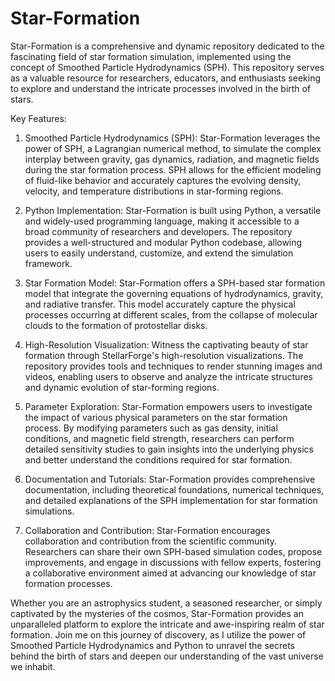 # Star-Formation

Star-Formation is a comprehensive and dynamic repository dedicated to the fascinating field of star formation simulation, implemented using the concept of Smoothed Particle Hydrodynamics (SPH). This repository serves as a valuable resource for researchers, educators, and enthusiasts seeking to explore and understand the intricate processes involved in the birth of stars.

Key Features:
1. Smoothed Particle Hydrodynamics (SPH): Star-Formation leverages the power of SPH, a Lagrangian numerical method, to simulate the complex interplay between gravity, gas dynamics, radiation, and magnetic fields during the star formation process. SPH allows for the efficient modeling of fluid-like behavior and accurately captures the evolving density, velocity, and temperature distributions in star-forming regions.

2. Python Implementation: Star-Formation is built using Python, a versatile and widely-used programming language, making it accessible to a broad community of researchers and developers. The repository provides a well-structured and modular Python codebase, allowing users to easily understand, customize, and extend the simulation framework.

3. Star Formation Model: Star-Formation offers a SPH-based star formation model that integrate the governing equations of hydrodynamics, gravity, and radiative transfer. This model accurately capture the physical processes occurring at different scales, from the collapse of molecular clouds to the formation of protostellar disks.

4. High-Resolution Visualization: Witness the captivating beauty of star formation through StellarForge's high-resolution visualizations. The repository provides tools and techniques to render stunning images and videos, enabling users to observe and analyze the intricate structures and dynamic evolution of star-forming regions.

5. Parameter Exploration: Star-Formation empowers users to investigate the impact of various physical parameters on the star formation process. By modifying parameters such as gas density, initial conditions, and magnetic field strength, researchers can perform detailed sensitivity studies to gain insights into the underlying physics and better understand the conditions required for star formation.

6. Documentation and Tutorials: Star-Formation provides comprehensive documentation, including theoretical foundations, numerical techniques, and detailed explanations of the SPH implementation for star formation simulations.

7. Collaboration and Contribution: Star-Formation encourages collaboration and contribution from the scientific community. Researchers can share their own SPH-based simulation codes, propose improvements, and engage in discussions with fellow experts, fostering a collaborative environment aimed at advancing our knowledge of star formation processes.

Whether you are an astrophysics student, a seasoned researcher, or simply captivated by the mysteries of the cosmos, Star-Formation provides an unparalleled platform to explore the intricate and awe-inspiring realm of star formation. Join me on this journey of discovery, as I utilize the power of Smoothed Particle Hydrodynamics and Python to unravel the secrets behind the birth of stars and deepen our understanding of the vast universe we inhabit.
